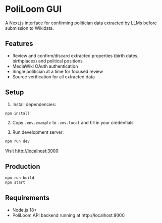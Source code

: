 # PoliLoom GUI

A Next.js interface for confirming politician data extracted by LLMs before submission to Wikidata.

## Features

- Review and confirm/discard extracted properties (birth dates, birthplaces) and political positions
- MediaWiki OAuth authentication
- Single politician at a time for focused review
- Source verification for all extracted data

## Setup

1. Install dependencies:

```bash
npm install
```

2. Copy `.env.example` to `.env.local` and fill in your credentials

3. Run development server:

```bash
npm run dev
```

Visit [http://localhost:3000](http://localhost:3000)

## Production

```bash
npm run build
npm start
```

## Requirements

- Node.js 18+
- PoliLoom API backend running at http://localhost:8000
